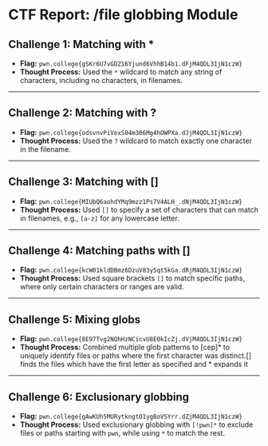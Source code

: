 # CTF Report: /file globbing Module

## Challenge 1: Matching with *
- **Flag:** `pwn.college{gSKr6U7vGDZ16Yjund6VhhB14b1.dFjM4QDL3IjN1czW}`
- **Thought Process:** Used the `*` wildcard to match any string of characters, including no characters, in filenames.

---

## Challenge 2: Matching with ?
- **Flag:** `pwn.college{odsvnvPiVexS04m306Mg4hOWPXa.dJjM4QDL3IjN1czW}`
- **Thought Process:** Used the `?` wildcard to match exactly one character in the filename.

---

## Challenge 3: Matching with []
- **Flag:** `pwn.college{MIUbQ6aohdYMq9mzz1Ps7V4ALH_.dNjM4QDL3IjN1czW}`
- **Thought Process:** Used `[]` to specify a set of characters that can match in filenames, e.g., `[a-z]` for any lowercase letter.


---

## Challenge 4: Matching paths with []
- **Flag:** `pwn.college{kcW01kldDBmz6DzuV83y5qt5kGa.dRjM4QDL3IjN1czW}`
- **Thought Process:** Used square brackets `[]` to match specific paths, where only certain characters or ranges are valid.

---

## Challenge 5: Mixing globs
- **Flag:** `pwn.college{8E97Tvg2NQhHzNCicvU8E0kIcZj.dVjM4QDL3IjN1czW}`
- **Thought Process:** Combined multiple glob patterns to [cep]* to uniquely identify files or paths where the first character was distinct.[] finds the files which have the first letter as specified and * expands it
---

## Challenge 6: Exclusionary globbing
- **Flag:** `pwn.college{gAwKUh5MURytkngtO1ygBoVSYrr.dZjM4QDL3IjN1czW}`
- **Thought Process:** Used exclusionary globbing with `[!pwn]*` to exclude files or paths starting with `pwn`, while using `*` to match the rest.
